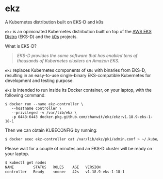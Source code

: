 # ekz
A Kubernetes distribution built on EKS-D and k0s

`ekz` is an opinionated Kubernetes distribution built on top of the [AWS EKS Distro](https://distro.eks.amazonaws.com/) (EKS-D) and the [k0s](https://k0sproject.io/) projects. 

What is EKS-D?

  > *EKS-D provides the same software that has enabled tens of thousands of Kubernetes clusters on Amazon EKS.*

`ekz` replaces Kubernetes components of `k0s` with binaries from EKS-D, resulting in an easy-to-use single-binary EKS-compatible Kubernetes for development and testing purpose.

`ekz` is intended to run inside its Docker container, on your laptop, with the following command:

```
$ docker run --name ekz-controller \
   --hostname controller \
   --privileged -v /var/lib/ekz \
   -p 6443:6443 docker.pkg.github.com/chanwit/ekz/ekz:v1.18.9-eks-1-18-1
```

Then we can obtain KUBECONFIG by running:

```sh
$ docker exec ekz-controller cat /var/lib/ekz/pki/admin.conf > ~/.kube/config
```

Please wait for a couple of minutes and an EKS-D cluster will be ready on your laptop.

```sh
$ kubectl get nodes
NAME         STATUS   ROLES    AGE   VERSION
controller   Ready    <none>   42s   v1.18.9-eks-1-18-1
```
